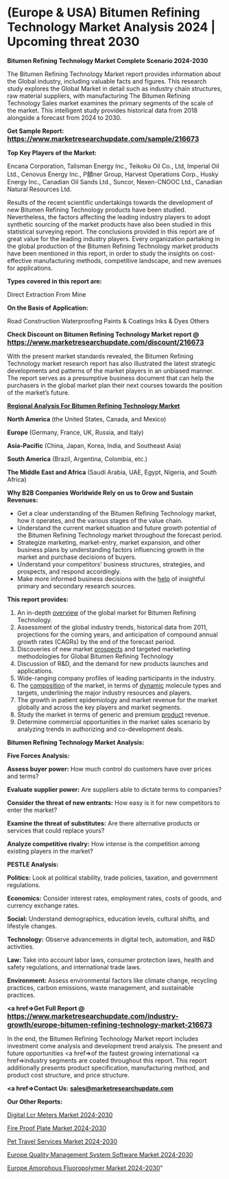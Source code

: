 # (Europe & USA) Bitumen Refining Technology Market Analysis 2024 | Upcoming threat 2030

<strong>Bitumen Refining Technology Market Complete Scenario 2024-2030</strong>

The Bitumen Refining Technology Market report provides information about the Global industry, including valuable facts and figures. This research study explores the Global Market in detail such as industry chain structures, raw material suppliers, with manufacturing The Bitumen Refining Technology Sales market examines the primary segments of the scale of the market. This intelligent study provides historical data from 2018 alongside a forecast from 2024 to 2030.

<strong>Get Sample Report: <a href=https://www.marketresearchupdate.com/sample/216673><font size=3 color=#0000ff>https://www.marketresearchupdate.com/sample/216673</font></a></strong>

<strong>Top Key Players of the Market:</strong>

Encana Corporation, Talisman Energy Inc., Teikoku Oil Co., Ltd, Imperial Oil Ltd., Cenovus Energy Inc., P顤ner Group, Harvest Operations Corp., Husky Energy Inc., Canadian Oil Sands Ltd., Suncor, Nexen-CNOOC Ltd., Canadian Natural Resources Ltd.

Results of the recent scientific undertakings towards the development of new Bitumen Refining Technology products have been studied. Nevertheless, the factors affecting the leading industry players to adopt synthetic sourcing of the market products have also been studied in this statistical surveying report. The conclusions provided in this report are of great value for the leading industry players. Every organization partaking in the global production of the Bitumen Refining Technology market products have been mentioned in this report, in order to study the insights on cost-effective manufacturing methods, competitive landscape, and new avenues for applications.

<strong>Types covered in this report are: </strong>

Direct Extraction
From Mine

<strong>On the Basis of Application:</strong>

Road Construction
Waterproofing
Paints & Coatings
Inks & Dyes
Others

<strong>Check Discount on Bitumen Refining Technology Market report @ <a href=https://www.marketresearchupdate.com/discount/216673><font size=3 color=#0000ff>https://www.marketresearchupdate.com/discount/216673</font></a></strong>

With the present market standards revealed, the Bitumen Refining Technology market research report has also illustrated the latest strategic developments and patterns of the market players in an unbiased manner. The report serves as a presumptive business document that can help the purchasers in the global market plan their next courses towards the position of the market’s future.

<strong><u><b>Regional Analysis For Bitumen Refining Technology Market</b></u></strong>

<strong><b>North America</b></strong> (the United States, Canada, and Mexico)

<strong><b>Europe </b></strong>(Germany, France, UK, Russia, and Italy)

<strong><b>Asia-Pacific</b></strong> (China, Japan, Korea, India, and Southeast Asia)

<strong><b>South America</b></strong> (Brazil, Argentina, Colombia, etc.)

<strong><b>The Middle East and Africa</b></strong> (Saudi Arabia, UAE, Egypt, Nigeria, and South Africa)

<strong>Why B2B Companies Worldwide Rely on us to Grow and Sustain Revenues:</strong>
<ul>
  <li>Get a clear understanding of the Bitumen Refining Technology market, how it operates, and the various stages of the value chain.</li>
  <li>Understand the current market situation and future growth potential of the Bitumen Refining Technology market throughout the forecast period.</li>
  <li>Strategize marketing, market-entry, market expansion, and other business plans by understanding factors influencing growth in the market and purchase decisions of buyers.</li>
  <li>Understand your competitors’ business structures, strategies, and prospects, and respond accordingly.</li>
  <li>Make more informed business decisions with the <a href=ASDF991299>help</a> of insightful primary and secondary research sources.</li>
</ul>
<strong>This report provides:</strong>
<ol>
  <li>An in-depth <a href=>overview</a> of the global market for Bitumen Refining Technology.</li>
  <li>Assessment of the global industry trends, historical data from 2011, projections for the coming years, and anticipation of compound annual growth rates (CAGRs) by the end of the forecast period.</li>
  <li>Discoveries of new market <a href=>prospects</a> and targeted marketing methodologies for Global Bitumen Refining Technology</li>
  <li>Discussion of R&amp;D, and the demand for new products launches and applications.</li>
  <li>Wide-ranging company profiles of leading participants in the industry.</li>
  <li>The <a href=ASDF881288>composition</a> of the market, in terms of <a href=>dynamic</a> molecule types and targets, underlining the major industry resources and players.</li>
  <li>The growth in patient epidemiology and market revenue for the market globally and across the key players and market segments.</li>
  <li>Study the market in terms of generic and premium <a href=>product</a> revenue.</li>
  <li>Determine commercial opportunities in the market sales scenario by analyzing trends in authorizing and co-development deals.</li>
</ol>

<strong>Bitumen Refining Technology Market Analysis:</strong>

<strong>Five Forces Analysis:</strong>

<strong>Assess buyer power:</strong> How much control do customers have over prices and terms?

<strong>Evaluate supplier power:</strong> Are suppliers able to dictate terms to companies?

<strong>Consider the threat of new entrants:</strong> How easy is it for new competitors to enter the market?

<strong>Examine the threat of substitutes:</strong> Are there alternative products or services that could replace yours?

<strong>Analyze competitive rivalry:</strong> How intense is the competition among existing players in the market?

<strong>PESTLE Analysis:</strong>

<strong>Politics:</strong> Look at political stability, trade policies, taxation, and government regulations.

<strong>Economics:</strong> Consider interest rates, employment rates, costs of goods, and currency exchange rates.

<strong>Social:</strong> Understand demographics, education levels, cultural shifts, and lifestyle changes.

<strong>Technology:</strong> Observe advancements in digital tech, automation, and R&D activities.

<strong>Law:</strong> Take into account labor laws, consumer protection laws, health and safety regulations, and international trade laws.

<strong>Environment:</strong> Assess environmental factors like climate change, recycling practices, carbon emissions, waste management, and sustainable practices.

<strong><a href=>Get Full Report</a> @ <a href=https://www.marketresearchupdate.com/industry-growth/europe-bitumen-refining-technology-market-216673><font size=3 color=#0000ff>https://www.marketresearchupdate.com/industry-growth/europe-bitumen-refining-technology-market-216673</font></a></strong>

In the end, the Bitumen Refining Technology Market report includes investment come analysis and development trend analysis. The present and future opportunities <a href=>of</a> the fastest growing international <a href=>industry</a> segments are coated throughout this report. This report additionally presents product specification, manufacturing method, and product cost structure, and price structure.

<strong><a href=><strong>Contact Us:</strong></a></strong>
<strong>sales@marketresearchupdate.com</strong>

<strong>Our Other Reports:</strong>

<a href=https://www.linkedin.com/pulse/digital-lcr-meters-market-has-huge-demand-worldwide>Digital Lcr Meters Market 2024-2030</a>

<a href=https://www.linkedin.com/pulse/fire-proof-plate-market-report-2023-top-company>Fire Proof Plate Market 2024-2030</a>

<a href=https://www.linkedin.com/pulse/pet-travel-services-market-research-report>Pet Travel Services Market 2024-2030</a>

<a href=https://www.linkedin.com/pulse/europe-quality-management-system-software-market-o7o0f/>Europe Quality Management System Software Market 2024-2030</a>

<a href=https://www.linkedin.com/pulse/europe-amorphous-fluoropolymer-market-fnkmc/>Europe Amorphous Fluoropolymer Market 2024-2030</a>"
